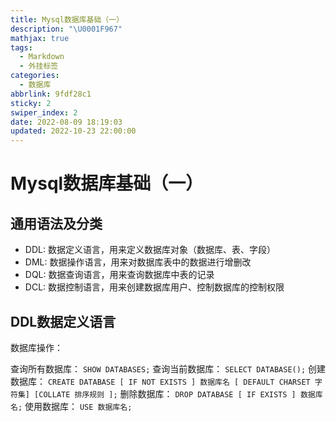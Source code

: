 ```yaml
---
title: Mysql数据库基础（一）
description: "\U0001F967"
mathjax: true
tags:
  - Markdown
  - 外挂标签
categories:
  - 数据库
abbrlink: 9fdf28c1
sticky: 2
swiper_index: 2
date: 2022-08-09 18:19:03
updated: 2022-10-23 22:00:00
---
```

# Mysql数据库基础（一）

## 通用语法及分类

- DDL: 数据定义语言，用来定义数据库对象（数据库、表、字段）
- DML: 数据操作语言，用来对数据库表中的数据进行增删改
- DQL: 数据查询语言，用来查询数据库中表的记录
- DCL: 数据控制语言，用来创建数据库用户、控制数据库的控制权限

## DDL数据定义语言

数据库操作：

查询所有数据库：
`SHOW DATABASES;`
查询当前数据库：
`SELECT DATABASE();`
创建数据库：
`CREATE DATABASE [ IF NOT EXISTS ] 数据库名 [ DEFAULT CHARSET 字符集] [COLLATE 排序规则 ];`
删除数据库：
`DROP DATABASE [ IF EXISTS ] 数据库名;`
使用数据库：
`USE 数据库名;`


























